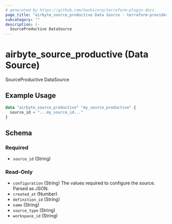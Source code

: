 ```yaml
---
# generated by https://github.com/hashicorp/terraform-plugin-docs
page_title: "airbyte_source_productive Data Source - terraform-provider-airbyte"
subcategory: ""
description: |-
  SourceProductive DataSource
---
```


# airbyte_source_productive (Data Source)

SourceProductive DataSource

## Example Usage

```terraform
data "airbyte_source_productive" "my_source_productive" {
  source_id = "...my_source_id..."
}
```

<!-- schema generated by tfplugindocs -->
## Schema

### Required

- `source_id` (String)

### Read-Only

- `configuration` (String) The values required to configure the source. Parsed as JSON.
- `created_at` (Number)
- `definition_id` (String)
- `name` (String)
- `source_type` (String)
- `workspace_id` (String)
